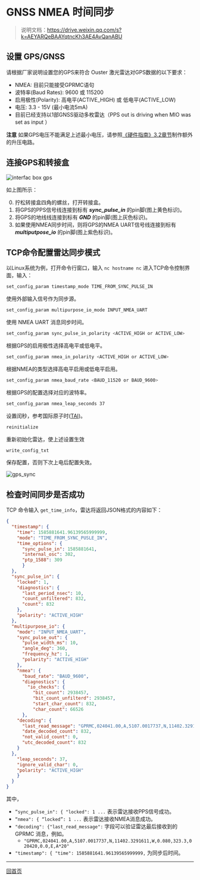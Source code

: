 # GNSS NMEA 时间同步

> 说明文档：https://drive.weixin.qq.com/s?k=AEYARQeBAAYqtncKh3AE4AvQanABU

## 设置 GPS/GNSS

请根据厂家说明设置您的GPS来符合 Ouster 激光雷达对GPS数据的以下要求：

- NMEA: 目前只能接受GPRMC语句
- 波特率(Baud Rates): 9600 或 115200
- 启用极性(Polarity): 高电平(ACTIVE_HIGH) 或 低电平(ACTIVE_LOW)
- 电压: 3.3 - 15V (最小电流5mA)
- 目前已经支持以1部GNSS驱动多枚雷达（PPS out is driving when MIO was set as input ）

**注意** 如果GPS电压不能满足上述最小电压，请参照[《硬件指南》3.2章节](https://data.ouster.io/downloads/hardware-user-manual/hardware-user-manual-revc-os1.pdf?__hstc=34987006.3b498ee11237b4e28da832cc795fa6b7.1603177544769.1606967208102.1607045278647.6&__hssc=34987006.1.1607045278647&__hsfp=3202914155)制作额外的升压电路。

## 连接GPS和转接盒

![interfac box gps](imgs/gps_interfacebox.png)

如上图所示：

0. 拧松转接盒四角的螺丝，打开转接盒。
1. 将GPS的PPS信号线连接到标有 ***sync_pulse_in*** 的pin脚(图上黄色标识)。
2. 将GPS的地线线连接到标有 ***GND*** 的pin脚(图上灰色标识)。
3. 如果使用NMEA同步时间，则将GPS的NMEA UART信号线连接到标有 ***multiputpose_io*** 的pin脚(图上紫色标识)。

## TCP命令配置雷达同步模式

以Linux系统为例，打开命令行窗口，输入 `nc hostname nc` 进入TCP命令控制界面，输入：

```bash
set_config_param timestamp_mode TIME_FROM_SYNC_PULSE_IN
```
使用外部输入信号作为同步源。

```bash
set_config_param multipurpose_io_mode INPUT_NMEA_UART
```
使用 NMEA UART 消息同步时间。

```bash
set_config_param sync_pulse_in_polarity <ACTIVE_HIGH or ACTIVE_LOW>
```
根据GPS的启用极性选择高电平或低电平。

```bash
set_config_param nmea_in_polarity <ACTIVE_HIGH or ACTIVE_LOW>
```
根据NMEA的类型选择高电平启用或低电平启用。

```bash
set_config_param nmea_baud_rate <BAUD_11520 or BAUD_9600>
```
根据GPS的配置选择对应的波特率。

```bash
set_config_param nmea_leap_seconds 37
```
设置闰秒，参考国际原子时([TAI](http://www.leapsecond.com/java/gpsclock.htm))。

```bash
reinitialize
```
重新初始化雷达，使上述设置生效

```bash
write_config_txt
```
保存配置，否则下次上电后配置失效。

![gps_sync](imgs/set_gps_sync.png)

## 检查时间同步是否成功

TCP 命令输入 `get_time_info`，雷达将返回JSON格式的内容如下：

```json
{
  "timestamp": {
    "time": 1585881641.96139565999999,
    "mode": "TIME_FROM_SYNC_PUSLE_IN",
    "time_options": {
      "sync_pulse_in": 1585881641,
      "internal_osc": 302,
      "ptp_1588": 309
      }
  },
  "sync_pulse_in": {
    "locked": 1,
    "diagnostics": {
      "last_period_nsec": 10,
      "count_unfiltered": 832,
      "count": 832
    },
    "polarity": "ACTIVE_HIGH"
  },
  "multipurpose_io": {
    "mode": "INPUT_NMEA_UART",
    "sync_pulse_out": {
      "pulse_width_ms": 10,
      "angle_deg": 360,
      "frequency_hz": 1,
      "polarity": "ACTIVE_HIGH"
    },
    "nmea": {
      "baud_rate": "BAUD_9600",
      "diagnostics": {
        "io_checks": {
          "bit_count": 2938457,
          "bit_count_unfilterd": 2938457,
          "start_char_count": 832,
          "char_count": 66526
      },
    "decoding": {
      "last_read_message": "GPRMC,024041.00,A,5107.0017737,N,11402.3291611,W,0.080,323.3,020420,0.0,E,A*20",
      "date_decoded_count": 832,
      "not_valid_count": 0,
      "utc_decoded_count": 832
    }
  },
    "leap_seconds": 37,
    "ignore_valid_char": 0,
    "polarity": "ACTIVE_HIGH"
    }
  }
}
```
其中，
- `”sync_pulse_in": { "locked": 1 ...` 表示雷达接收PPS信号成功。
- `“nmea": { “locked”: 1 ...` 表示雷达接收NMEA消息成功。
- `"decoding": {"last_read_message":` 字段可以验证雷达最后接收到的 GPRMC 消息，例如。
    - `"GPRMC,024041.00,A,5107.0017737,N,11402.3291611,W,0.080,323.3,020420,0.0,E,A*20"`
- `"timestamp": { "time": 1585881641.96139565999999,` 为同步后时间。

---
[回首页](README)